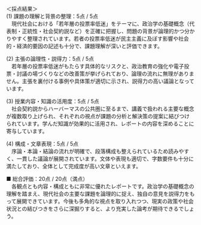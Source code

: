 ＜採点結果＞  
(1) 課題の理解と背景の整理：5点 / 5点  
　現代社会における「若年層の投票率低迷」をテーマに、政治学の基礎概念（代表制・正統性・社会契約説など）を正確に把握し、問題の背景が論理的かつ分かりやすく整理されています。若者の投票率低迷が民主主義に及ぼす影響や社会的・経済的要因の記述も十分で、課題理解が深いと評価できます。  

(2) 主張の論理性・説得力：5点 / 5点  
　若年層の投票率低迷がもたらす具体的なリスクと、政治教育の強化や電子投票・討議の場づくりなどの改善策が挙げられており、論理の流れに無理がありません。主張を裏付ける事例や具体策が適切に示され、説得力の高い議論となっています。  

(3) 授業内容・知識の活用度：5点 / 5点  
　社会契約説からハーバーマスの公共圏に至るまで、講義で扱われる主要な概念が複数取り上げられ、それぞれの視点が課題の分析と解決策の提案に結びつけられています。学んだ知識が効果的に活用され、レポートの内容を深めることに寄与しています。  

(4) 構成・文章表現：5点 / 5点  
　序論・本論・結論の流れが明確で、段落構成も整えられているため読みやすく、一貫した議論が展開されています。文体や表現も適切で、字数要件も十分に満たしており、全体として完成度が高い文章といえます。  

■ 総合評価：20点 / 20点（満点）  
　各観点とも内容・構成ともに非常に優れたレポートです。政治学の基礎概念の理解を踏まえ、現代社会の主要な課題を論理的に捉え、独自の意見を説得力をもって展開できています。今後も多角的な視点を取り入れつつ、現実の政策や社会状況との結びつきをさらに深掘りすると、より充実した論考が期待できるでしょう。